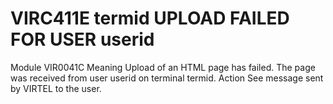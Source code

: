 # VIRC411E termid UPLOAD FAILED FOR USER userid
Module
    	VIR0041C
Meaning
    Upload of an HTML page has failed. The page was received from user userid on terminal termid.
Action
    See message sent by VIRTEL to the user.

